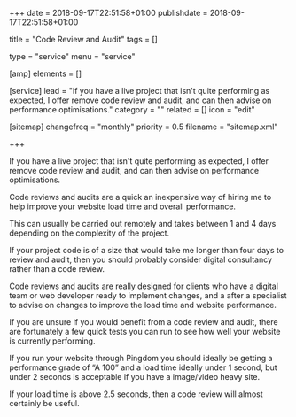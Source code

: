 +++
date = 2018-09-17T22:51:58+01:00
publishdate = 2018-09-17T22:51:58+01:00

title = "Code Review and Audit"
tags = []

type = "service"
menu = "service"

[amp]
    elements = []
    
[service]
    lead = "If you have a live project that isn't quite performing as expected, I offer remove code review and audit, and can then advise on performance optimisations."
    category = ""
    related = []
    icon = "edit"

[sitemap]
  changefreq = "monthly"
  priority = 0.5
  filename = "sitemap.xml"

+++

If you have a live project that isn't quite performing as expected, I offer remove code review and audit, and can then advise on performance optimisations.

Code reviews and audits are a quick an inexpensive way of hiring me to help improve your website load time and overall performance.

This can usually be carried out remotely and takes between 1 and 4 days depending on the complexity of the project.

If your project code is of a size that would take me longer than four days to review and audit, then you should probably consider digital consultancy rather than a code review.

Code reviews and audits are really designed for clients who have a digital team or web developer ready to implement changes, and a after a specialist to advise on changes to improve the load time and website performance.

If you are unsure if you would benefit from a code review and audit, there are fortunately a few quick tests you can run to see how well your website is currently performing.

If you run your website through Pingdom you should ideally be getting a performance grade of “A 100” and a load time ideally under 1 second, but under 2 seconds is acceptable if you have a image/video heavy site.

If your load time is above 2.5 seconds, then a code review will almost certainly be useful.
